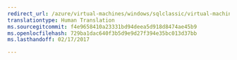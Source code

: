 ```yaml
---
redirect_url: /azure/virtual-machines/windows/sqlclassic/virtual-machines-windows-classic-sql-automated-patching
translationtype: Human Translation
ms.sourcegitcommit: f4e9658410a23331bd94deea5d918d8474ae45b9
ms.openlocfilehash: 729ba1dac640f3b5d9e9d27f394e35bc013d37bb
ms.lasthandoff: 02/17/2017

---
```

